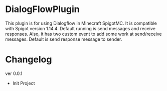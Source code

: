 # DialogFlowPlugin
This plugin is for using Dialogflow in Minecraft SpigotMC. It is compatible with Spigot version 1.14.4. Default running is send messages and receive responses.
Also, it has two custom event to add some work at send/receive messages. Default is send response message to sender.

# Changelog
ver 0.0.1
* Init Project
